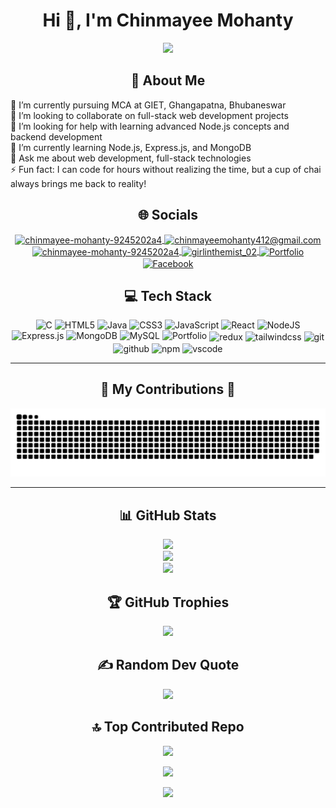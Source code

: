 <h1 align="center">Hi 👋, I'm Chinmayee Mohanty</h1>
<div align="center">
 <img src="https://readme-typing-svg.herokuapp.com/?lines=Full+Stack+Developer;MERN+Stack+Developer;Web+Developer;React+Developer&color=cyan&center=true" />
</div>

<h2 align="center" style="transition: color 0.3s ease;">💫 About Me</h2>
    
🔭 I’m currently pursuing MCA at GIET, Ghangapatna, Bhubaneswar  <br>👯 I’m looking to collaborate on full-stack web development projects  <br>🤝 I’m looking for help with learning advanced Node.js concepts and backend development  <br>🌱 I’m currently learning Node.js, Express.js, and MongoDB  <br>💬 Ask me about web development, full-stack technologies<br>⚡ Fun fact: I can code for hours without realizing the time, but a cup of chai always brings me back to reality!  


<h2 align="center" style="transition: color 0.3s ease;"> 🌐 Socials</h2>

<div align=center>
 
  <a href="https://www.linkedin.com/in/chinmayee-mohanty-9245202a4/" target="blank">
    <img align="center" src="https://raw.githubusercontent.com/rahuldkjain/github-profile-readme-generator/master/src/images/icons/Social/twitter.svg" alt="chinmayee-mohanty-9245202a4" height="30" width="40" />
  </a>
  <a href="mailto:chinmayeemohanty412@gmail.com" target="blank">
    <img align="center" src="https://github.com/user-attachments/assets/a46ba50e-593c-44bd-a472-bd14c87adbed" alt="chinmayeemohanty412@gmail.com" height="30" width="40" />
  </a>
  <a href="https://www.linkedin.com/in/chinmayee-mohanty-9245202a4/" target="blank">
    <img align="center" src="https://raw.githubusercontent.com/rahuldkjain/github-profile-readme-generator/master/src/images/icons/Social/linked-in-alt.svg" alt="chinmayee-mohanty-9245202a4" height="30" width="40" />
  </a>
  <a href="https://www.instagram.com/girlinthemist_02/profilecard/?igsh=OGhycTA4azVhcGNu" target="blank">
    <img align="center" src="https://raw.githubusercontent.com/rahuldkjain/github-profile-readme-generator/master/src/images/icons/Social/instagram.svg" alt="girlinthemist_02" height="30" width="40" />
  </a>
    <a href="https://your-portfolio-link.com" target="_blank">
    <img align="center" src="https://github.com/user-attachments/assets/4164f7d9-d6e4-4e86-8b26-ad7b5ba3e056" alt="Portfolio" height="30" width="40" />
  </a>
  <a href="https://facebook.com/facebook" target="blank">
    <img align="center" src="https://raw.githubusercontent.com/rahuldkjain/github-profile-readme-generator/master/src/images/icons/Social/facebook.svg" alt="Facebook" height="30" width="40" />
  </a>

</div>


<h2 align="center" style="transition: color 0.3s ease;">💻 Tech Stack</h2>

<div align=center>
    
![C](https://img.shields.io/badge/c-%2300599C.svg?style=for-the-badge&logo=c&logoColor=white)  ![HTML5](https://img.shields.io/badge/html5-%23E34F26.svg?style=for-the-badge&logo=html5&logoColor=white) ![Java](https://img.shields.io/badge/java-%23ED8B00.svg?style=for-the-badge&logo=openjdk&logoColor=white)  ![CSS3](https://img.shields.io/badge/css3-%231572B6.svg?style=for-the-badge&logo=css3&logoColor=white) ![JavaScript](https://img.shields.io/badge/javascript-%23323330.svg?style=for-the-badge&logo=javascript&logoColor=%23F7DF1E) ![React](https://img.shields.io/badge/react-%2320232a.svg?style=for-the-badge&logo=react&logoColor=%2361DAFB) ![NodeJS](https://img.shields.io/badge/node.js-6DA55F?style=for-the-badge&logo=node.js&logoColor=white) ![Express.js](https://img.shields.io/badge/express.js-%23404d59.svg?style=for-the-badge&logo=express&logoColor=%2361DAFB) ![MongoDB](https://img.shields.io/badge/MongoDB-%234ea94b.svg?style=for-the-badge&logo=mongodb&logoColor=white) ![MySQL](https://img.shields.io/badge/mysql-4479A1.svg?style=for-the-badge&logo=mysql&logoColor=white) ![Portfolio](https://img.shields.io/badge/Portfolio-%23000000.svg?style=for-the-badge&logo=firefox&logoColor=#FF7139)
<img src="https://img.shields.io/badge/Redux-593D88?style=for-the-badge&logo=redux&logoColor=white"  align="center" alt="redux" />
<img src = "https://img.shields.io/badge/tailwind css-%2338B2AC.svg?style=for-the-badge&logo=tailwind-css&logoColor=white" align="center" alt="tailwindcss"/>
<img src="https://img.shields.io/badge/Git-f44d27?style=for-the-badge&logo=git&logoColor=white"  align="center" alt="git"/>
   <img src="https://img.shields.io/badge/GitHub-100000?style=for-the-badge&logo=github&logoColor=white"  align="center" alt="github"/>
   <img src = "https://img.shields.io/badge/NPM-%23000000.svg?style=for-the-badge&logo=npm&logoColor=white" align="center" alt="npm">
   <img src="https://img.shields.io/badge/Visual%20Studio-5C2D91.svg?style=for-the-badge&logo=visual-studio&logoColor=white"  align="center" alt="vscode"/>
</div>
<hr/>

<div align="center">
  <h2>🐍 My Contributions 🐍</h2>
  <img alt="snake eating my contributions" src="https://raw.githubusercontent.com/salesp07/salesp07/output/github-contribution-grid-snake.svg" />
</div>
<hr/>
<h2 align="center" style="transition: color 0.3s ease;">📊 GitHub Stats</h2>

<div align=center>
    
![](https://github-readme-stats.vercel.app/api?username=Chinmayee1024&theme=radical&hide_border=true&include_all_commits=false&count_private=false)<br/>
![](https://github-readme-streak-stats.herokuapp.com/?user=Chinmayee1024&theme=radical&hide_border=true)<br/>
![](https://github-readme-stats.vercel.app/api/top-langs/?username=Chinmayee1024&theme=radical&hide_border=true&include_all_commits=false&count_private=false&layout=compact)
</div>
 <h2 align="center" style="transition: color 0.3s ease;">🏆 GitHub Trophies</h2>

<div align=center>
    
![](https://github-profile-trophy.vercel.app/?username=Chinmayee1024&theme=radical&no-frame=true&no-bg=false&margin-w=4)
</div>
<h2 align="center" style="transition: color 0.3s ease;">✍️ Random Dev Quote</h2>
<div align=center>
    
![](https://quotes-github-readme.vercel.app/api?type=horizontal&theme=radical)
</div>
 <h2 align="center" style="transition: color 0.3s ease;"> 🔝 Top Contributed Repo</h2>
 <div align=center>
     
![](https://github-contributor-stats.vercel.app/api?username=Chinmayee1024&limit=5&theme=radical&combine_all_yearly_contributions=true)
 </div>
<div align=center>
    
[![](https://visitcount.itsvg.in/api?id=Chinmayee1024&icon=0&color=0)](https://visitcount.itsvg.in)
</div>

<p align="center">
  <img  src="https://raw.githubusercontent.com/Trilokia/Trilokia/379277808c61ef204768a61bbc5d25bc7798ccf1/bottom_header.svg">
 </p>
